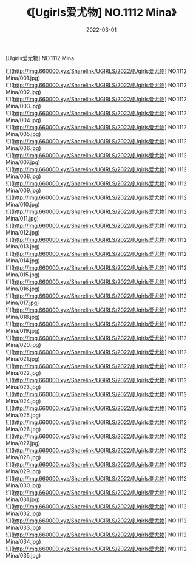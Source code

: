 ﻿---
layout: post
title:  《[Ugirls爱尤物] NO.1112 Mina》
date:   2022-03-01
img: http://img.660000.xyz/Sharelink/UGIRLS/2022/[Ugirls爱尤物] NO.1112 Mina/000.jpg
categories: [美女, 清纯, 唯美]
---

[Ugirls爱尤物] NO.1112 Mina

 ![](http://img.660000.xyz/Sharelink/UGIRLS/2022/[Ugirls爱尤物] NO.1112 Mina/001.jpg) <br>![](http://img.660000.xyz/Sharelink/UGIRLS/2022/[Ugirls爱尤物] NO.1112 Mina/002.jpg) <br>![](http://img.660000.xyz/Sharelink/UGIRLS/2022/[Ugirls爱尤物] NO.1112 Mina/003.jpg) <br>![](http://img.660000.xyz/Sharelink/UGIRLS/2022/[Ugirls爱尤物] NO.1112 Mina/004.jpg) <br>![](http://img.660000.xyz/Sharelink/UGIRLS/2022/[Ugirls爱尤物] NO.1112 Mina/005.jpg) <br>![](http://img.660000.xyz/Sharelink/UGIRLS/2022/[Ugirls爱尤物] NO.1112 Mina/006.jpg) <br>![](http://img.660000.xyz/Sharelink/UGIRLS/2022/[Ugirls爱尤物] NO.1112 Mina/007.jpg) <br>![](http://img.660000.xyz/Sharelink/UGIRLS/2022/[Ugirls爱尤物] NO.1112 Mina/008.jpg) <br>![](http://img.660000.xyz/Sharelink/UGIRLS/2022/[Ugirls爱尤物] NO.1112 Mina/009.jpg) <br>![](http://img.660000.xyz/Sharelink/UGIRLS/2022/[Ugirls爱尤物] NO.1112 Mina/010.jpg) <br>![](http://img.660000.xyz/Sharelink/UGIRLS/2022/[Ugirls爱尤物] NO.1112 Mina/011.jpg) <br>![](http://img.660000.xyz/Sharelink/UGIRLS/2022/[Ugirls爱尤物] NO.1112 Mina/012.jpg) <br>![](http://img.660000.xyz/Sharelink/UGIRLS/2022/[Ugirls爱尤物] NO.1112 Mina/013.jpg) <br>![](http://img.660000.xyz/Sharelink/UGIRLS/2022/[Ugirls爱尤物] NO.1112 Mina/014.jpg) <br>![](http://img.660000.xyz/Sharelink/UGIRLS/2022/[Ugirls爱尤物] NO.1112 Mina/015.jpg) <br>![](http://img.660000.xyz/Sharelink/UGIRLS/2022/[Ugirls爱尤物] NO.1112 Mina/016.jpg) <br>![](http://img.660000.xyz/Sharelink/UGIRLS/2022/[Ugirls爱尤物] NO.1112 Mina/017.jpg) <br>![](http://img.660000.xyz/Sharelink/UGIRLS/2022/[Ugirls爱尤物] NO.1112 Mina/018.jpg) <br>![](http://img.660000.xyz/Sharelink/UGIRLS/2022/[Ugirls爱尤物] NO.1112 Mina/019.jpg) <br>![](http://img.660000.xyz/Sharelink/UGIRLS/2022/[Ugirls爱尤物] NO.1112 Mina/020.jpg) <br>![](http://img.660000.xyz/Sharelink/UGIRLS/2022/[Ugirls爱尤物] NO.1112 Mina/021.jpg) <br>![](http://img.660000.xyz/Sharelink/UGIRLS/2022/[Ugirls爱尤物] NO.1112 Mina/022.jpg) <br>![](http://img.660000.xyz/Sharelink/UGIRLS/2022/[Ugirls爱尤物] NO.1112 Mina/023.jpg) <br>![](http://img.660000.xyz/Sharelink/UGIRLS/2022/[Ugirls爱尤物] NO.1112 Mina/024.jpg) <br>![](http://img.660000.xyz/Sharelink/UGIRLS/2022/[Ugirls爱尤物] NO.1112 Mina/025.jpg) <br>![](http://img.660000.xyz/Sharelink/UGIRLS/2022/[Ugirls爱尤物] NO.1112 Mina/026.jpg) <br>![](http://img.660000.xyz/Sharelink/UGIRLS/2022/[Ugirls爱尤物] NO.1112 Mina/027.jpg) <br>![](http://img.660000.xyz/Sharelink/UGIRLS/2022/[Ugirls爱尤物] NO.1112 Mina/028.jpg) <br>![](http://img.660000.xyz/Sharelink/UGIRLS/2022/[Ugirls爱尤物] NO.1112 Mina/029.jpg) <br>![](http://img.660000.xyz/Sharelink/UGIRLS/2022/[Ugirls爱尤物] NO.1112 Mina/030.jpg) <br>![](http://img.660000.xyz/Sharelink/UGIRLS/2022/[Ugirls爱尤物] NO.1112 Mina/031.jpg) <br>![](http://img.660000.xyz/Sharelink/UGIRLS/2022/[Ugirls爱尤物] NO.1112 Mina/032.jpg) <br>![](http://img.660000.xyz/Sharelink/UGIRLS/2022/[Ugirls爱尤物] NO.1112 Mina/033.jpg) <br>![](http://img.660000.xyz/Sharelink/UGIRLS/2022/[Ugirls爱尤物] NO.1112 Mina/034.jpg) <br>![](http://img.660000.xyz/Sharelink/UGIRLS/2022/[Ugirls爱尤物] NO.1112 Mina/035.jpg) <br>